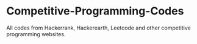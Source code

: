 # Competitive-Programming-Codes
All codes from Hackerrank, Hackerearth, Leetcode and other competitive programming websites.

